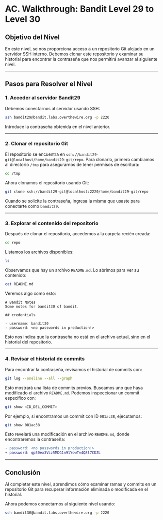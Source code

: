 # AC. Walkthrough: Bandit Level 29 to Level 30

## Objetivo del Nivel

En este nivel, se nos proporciona acceso a un repositorio Git alojado en un servidor SSH interno. Debemos clonar este repositorio y examinar su historial para encontrar la contraseña que nos permitirá avanzar al siguiente nivel.

---

## Pasos para Resolver el Nivel

### 1. Acceder al servidor Bandit29

Debemos conectarnos al servidor usando SSH:

```bash
ssh bandit29@bandit.labs.overthewire.org -p 2220
```

Introduce la contraseña obtenida en el nivel anterior.

---

### 2. Clonar el repositorio Git

El repositorio se encuentra en `ssh://bandit29-git@localhost/home/bandit29-git/repo`. Para clonarlo, primero cambiamos al directorio `/tmp` para asegurarnos de tener permisos de escritura:

```bash
cd /tmp
```

Ahora clonamos el repositorio usando Git:

```bash
git clone ssh://bandit29-git@localhost:2220/home/bandit29-git/repo
```

Cuando se solicite la contraseña, ingresa la misma que usaste para conectarte como `bandit29`.

---

### 3. Explorar el contenido del repositorio

Después de clonar el repositorio, accedemos a la carpeta recién creada:

```bash
cd repo
```

Listamos los archivos disponibles:

```bash
ls
```

Observamos que hay un archivo `README.md`. Lo abrimos para ver su contenido:

```bash
cat README.md
```

Veremos algo como esto:

```plaintext
# Bandit Notes
Some notes for bandit30 of bandit.

## credentials

- username: bandit30
- password: <no passwords in production!>
```

Esto nos indica que la contraseña no está en el archivo actual, sino en el historial del repositorio.

---

### 4. Revisar el historial de commits

Para encontrar la contraseña, revisamos el historial de commits con:

```bash
git log --oneline --all --graph
```

Esto mostrará una lista de commits previos. Buscamos uno que haya modificado el archivo `README.md`. Podemos inspeccionar un commit específico con:

```bash
git show <ID_DEL_COMMIT>
```

Por ejemplo, si encontramos un commit con ID `081ac38`, ejecutamos:

```bash
git show 081ac38
```

Esto revelará una modificación en el archivo `README.md`, donde encontraremos la contraseña:

```diff
- password: <no passwords in production!>
+ password: qp30ex3VLz5MDG1n91YowTv4Q8l7CDZL
```

---

## Conclusión

Al completar este nivel, aprendimos cómo examinar ramas y commits en un repositorio Git para recuperar información eliminada o modificada en el historial.

Ahora podemos conectarnos al siguiente nivel usando:

```bash
ssh bandit30@bandit.labs.overthewire.org -p 2220
```